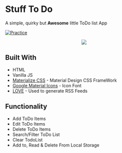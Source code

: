 # Stuff To Do
A simple, quirky but __Awesome__ little ToDo list App

[![Practice](https://img.shields.io/badge/Practice-JavaScript-yellow.svg)](http://www.esankole.gq/todolist/)

<p align="center">
 <img src=" https://encrypted-tbn0.gstatic.com/images?q=tbn:ANd9GcR-z4mNr80JbY1h4Ijho4xIOLdaeIsmDhed2bLatr6FA3pGcMGQ9A">
</p>

## Built With

* HTML
* Vanilla JS
* [Materialize CSS](http://www.materializecss.com/) - Material Design CSS FrameWork
* [Google Material Icons](https://maven.apache.org/) - Icon Font
* [LOVE](https://rometools.github.io/rome/) - Used to generate RSS Feeds

## Functionality

* Add ToDo Items
* Edit ToDo Items
* Delete ToDo Items
* Search/Filter ToDo List
* Clear TodoList
* Add to, Read & Delete From Local Storage

 <!-- ![JavaScript Ninja](https://encrypted-tbn0.gstatic.com/images?q=tbn:ANd9GcR-z4mNr80JbY1h4Ijho4xIOLdaeIsmDhed2bLatr6FA3pGcMGQ9A) -->